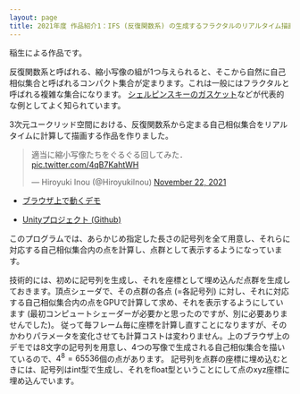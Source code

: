 ```yaml
---
layout: page
title: 2021年度 作品紹介1：IFS (反復関数系) の生成するフラクタルのリアルタイム描画 (稲生啓行)
---
```

稲生による作品です。

反復関数系と呼ばれる、縮小写像の組が1つ与えられると、そこから自然に自己相似集合と呼ばれるコンパクト集合が定まります。これは一般にはフラクタルと呼ばれる複雑な集合になります。
[シェルピンスキーのガスケット](https://ja.wikipedia.org/wiki/%E3%82%B7%E3%82%A7%E3%83%AB%E3%83%94%E3%83%B3%E3%82%B9%E3%82%AD%E3%83%BC%E3%81%AE%E3%82%AE%E3%83%A3%E3%82%B9%E3%82%B1%E3%83%83%E3%83%88)などが代表的な例としてよく知られています。

3次元ユークリッド空間における、反復関数系から定まる自己相似集合をリアルタイムに計算して描画する作品を作りました。

<blockquote class="twitter-tweet"><p lang="ja" dir="ltr">適当に縮小写像たちをぐるぐる回してみた． <a href="https://t.co/4qB7KahtWH">pic.twitter.com/4qB7KahtWH</a></p>&mdash; Hiroyuki Inou (@HiroyukiInou) <a href="https://twitter.com/HiroyukiInou/status/1462795210891485186?ref_src=twsrc%5Etfw">November 22, 2021</a></blockquote> <script async src="https://platform.twitter.com/widgets.js" charset="utf-8"></script> 

- [ブラウザ上で動くデモ](https://www.math.kyoto-u.ac.jp/~inou/webvr/IFS/)

- [Unityプロジェクト (Github)](https://github.com/romanesco/FractalsVR)

このプログラムでは、あらかじめ指定した長さの記号列を全て用意し、それらに対応する自己相似集合内の点を計算し、点群として表示するようになっています。

技術的には、初めに記号列を生成し、それを座標として埋め込んだ点群を生成しておきます。頂点シェーダで、その点群の各点 (=各記号列) に対し、それに対応する自己相似集合内の点をGPUで計算して求め、それを表示するようにしています (最初コンピュートシェーダーが必要かと思ったのですが、別に必要ありませんでした)。
従って毎フレーム毎に座標を計算し直すことになりますが、そのかわりパラメータを変化させても計算コストは変わりません。上のブラウザ上のデモでは8文字の記号列を用意し、4つの写像で生成される自己相似集合を描いているので、$4^8=65536$個の点があります。
記号列を点群の座標に埋め込むときには、記号列はint型で生成し、それをfloat型ということにして点のxyz座標に埋め込んでいます。

